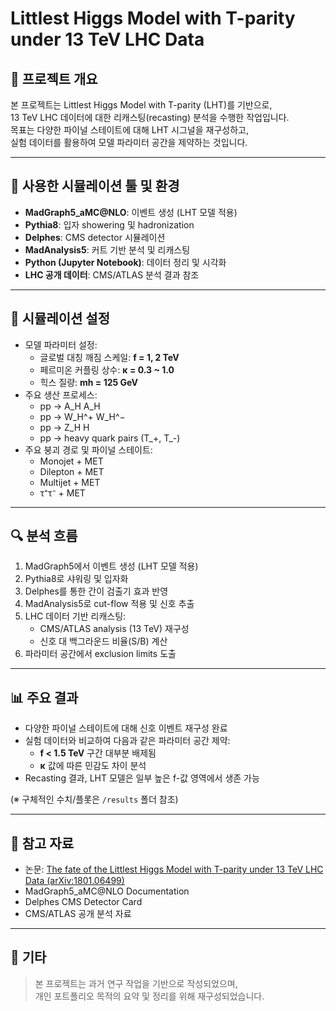 # Littlest Higgs Model with T-parity under 13 TeV LHC Data

## 📌 프로젝트 개요
본 프로젝트는 Littlest Higgs Model with T-parity (LHT)를 기반으로,  
13 TeV LHC 데이터에 대한 리캐스팅(recasting) 분석을 수행한 작업입니다.  
목표는 다양한 파이널 스테이트에 대해 LHT 시그널을 재구성하고,  
실험 데이터를 활용하여 모델 파라미터 공간을 제약하는 것입니다.

---

## 🧩 사용한 시뮬레이션 툴 및 환경
- **MadGraph5_aMC@NLO**: 이벤트 생성 (LHT 모델 적용)
- **Pythia8**: 입자 showering 및 hadronization
- **Delphes**: CMS detector 시뮬레이션
- **MadAnalysis5**: 커트 기반 분석 및 리캐스팅
- **Python (Jupyter Notebook)**: 데이터 정리 및 시각화
- **LHC 공개 데이터**: CMS/ATLAS 분석 결과 참조

---

## 🔧 시뮬레이션 설정

- 모델 파라미터 설정:
  - 글로벌 대칭 깨짐 스케일: **f = 1, 2 TeV**
  - 페르미온 커플링 상수: **κ = 0.3 ~ 1.0**
  - 힉스 질량: **mh = 125 GeV**
- 주요 생산 프로세스:
  - pp → A_H A_H
  - pp → W_H^+ W_H^−
  - pp → Z_H H
  - pp → heavy quark pairs (T_+, T_-)
- 주요 붕괴 경로 및 파이널 스테이트:
  - Monojet + MET
  - Dilepton + MET
  - Multijet + MET
  - τ⁺τ⁻ + MET

---

## 🔍 분석 흐름

1. MadGraph5에서 이벤트 생성 (LHT 모델 적용)
2. Pythia8로 샤워링 및 입자화
3. Delphes를 통한 간이 검출기 효과 반영
4. MadAnalysis5로 cut-flow 적용 및 신호 추출
5. LHC 데이터 기반 리캐스팅:
   - CMS/ATLAS analysis (13 TeV) 재구성
   - 신호 대 백그라운드 비율(S/B) 계산
6. 파라미터 공간에서 exclusion limits 도출

---

## 📊 주요 결과

- 다양한 파이널 스테이트에 대해 신호 이벤트 재구성 완료
- 실험 데이터와 비교하여 다음과 같은 파라미터 공간 제약:
  - **f < 1.5 TeV** 구간 대부분 배제됨
  - **κ** 값에 따른 민감도 차이 분석
- Recasting 결과, LHT 모델은 일부 높은 f-값 영역에서 생존 가능

(※ 구체적인 수치/플롯은 `/results` 폴더 참조)

---

## 📝 참고 자료
- 논문: [The fate of the Littlest Higgs Model with T-parity under 13 TeV LHC Data (arXiv:1801.06499)](https://arxiv.org/abs/1801.06499)
- MadGraph5_aMC@NLO Documentation
- Delphes CMS Detector Card
- CMS/ATLAS 공개 분석 자료

---

## 💬 기타
> 본 프로젝트는 과거 연구 작업을 기반으로 작성되었으며,  
> 개인 포트폴리오 목적의 요약 및 정리를 위해 재구성되었습니다.

